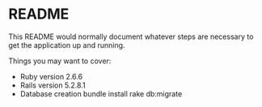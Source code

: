 # README

This README would normally document whatever steps are necessary to get the
application up and running.

Things you may want to cover:

* Ruby version
   2.6.6
* Rails version
   5.2.8.1
* Database creation
   bundle install
   rake db:migrate
